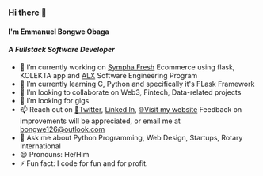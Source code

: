 ### Hi there 👋
#### I'm Emmanuel Bongwe Obaga
#### A *Fullstack Software Developer*
<!--
**BongweKE/BongweKE** is a ✨ _special_ ✨ repository because its `README.md` (this file) appears on your GitHub profile.

Here are some ideas to get you started:
-->

- 🔭 I’m currently working on [Sympha Fresh](http://symphafresh.com/) Ecommerce using flask, KOLEKTA app and [ALX](https://www.alxafrica.com/) Software Engineering Program
- 🌱 I’m currently learning C, Python and specifically it's FLask Framework
- 👯 I’m looking to collaborate on Web3, Fintech, Data-related projects
- 🤔 I’m looking for gigs
- 📫 Reach out on [🐤Twitter](https://twitter.com/Bongwe_Obaga), [Linked In](https://www.linkedin.com/in/bongwe-obaga/), [🌐Visit my website](http://bongwe.space/) Feedback on improvements will be appreciated, or email me at bongwe126@outlook.com
- 💬 Ask me about Python Programming, Web Design, Startups, Rotary International
- 😄 Pronouns: He/Him
- ⚡ Fun fact: I code for fun and for profit.
